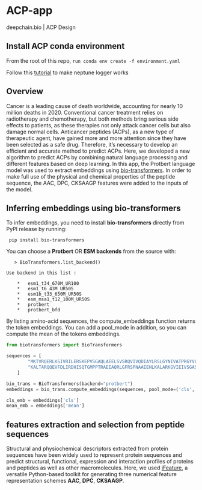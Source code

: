 # ACP-app
deepchain.bio | ACP Design 

## Install ACP conda environment 

From the root of this repo, ```run conda env create -f environment.yaml```

Follow this [tutorial](https://docs.neptune.ai/integrations-and-supported-tools/model-training/tensorflow-keras#step-5-monitor-your-tensorflow-keras-training-in-neptune) to make neptune logger works

## Overview 

Cancer is a leading cause of death worldwide, accounting for nearly 10 million deaths in 2020. Conventional cancer treatment relies on radiotherapy and chemotherapy, but both methods bring serious side effects to patients, as these therapies not only attack cancer cells but also damage normal cells. Anticancer peptides (ACPs), as  a new type of therapeutic agent, have gained more and more attention since they have been selected as a safe drug.  Therefore, it’s necessary to develop an efficient and accurate method to predict ACPs. Here, we developed a new algorithm to predict ACPs by combining natural language processing  and different features based on deep learning.  In this app, the Protbert language model was used to extract embeddings using [bio-transformers](https://pypi.org/project/bio-transformers/). In order to make full use of the physical and chemical properties of the peptide sequence, the AAC, DPC, CKSAAGP  features were added to the inputs of the model.

## Inferring embeddings using bio-transformers

To infer embeddings, you need to install __bio-transformers__ directly from PyPI release by running:

``` pip install bio-transformers```

You can choose a __Protbert__ OR __ESM backends__ from the source with:

```> from biotransformers import BioTransformers
   > BioTransformers.list_backend()
```
```>>
Use backend in this list :

    *   esm1_t34_670M_UR100
    *   esm1_t6_43M_UR50S
    *   esm1b_t33_650M_UR50S
    *   esm_msa1_t12_100M_UR50S
    *   protbert
    *   protbert_bfd
```
By listing amino-acid sequences, the compute_embeddings function returns the <CLS> token embeddings. You can add a pool_mode in addition, so you can compute the mean of the tokens embeddings.


```python
from biotransformers import BioTransformers

sequences = [
        "MKTVRQERLKSIVRILERSKEPVSGAQLAEELSVSRQVIVQDIAYLRSLGYNIVATPRGYVLAGG",
        "KALTARQQEVFDLIRDHISQTGMPPTRAEIAQRLGFRSPNAAEEHLKALARKGVIEIVSGASRGIRLLQEE",
    ]

bio_trans = BioTransformers(backend="protbert")
embeddings = bio_trans.compute_embeddings(sequences, pool_mode=('cls','mean'),batch_size=2)

cls_emb = embeddings['cls']
mean_emb = embeddings['mean']
```

## features extraction and selection from peptide sequences

Structural and physiochemical descriptors extracted from protein sequences have been widely used to represent protein sequences and predict structural, functional, expression and interaction profiles of proteins and peptides as well as other macromolecules. Here, we used [iFeature](https://github.com/Superzchen/iFeature), a versatile Python-based toolkit for generating three numerical feature representation schemes __AAC__, __DPC__, __CKSAAGP__. 







